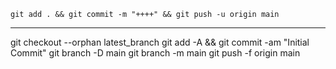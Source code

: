 ```
git add . && git commit -m "++++" && git push -u origin main
```
---

git checkout --orphan latest_branch
git add -A && git commit -am "Initial Commit"
git branch -D main
git branch -m main
git push -f origin main
